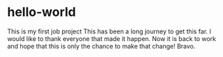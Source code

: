 # hello-world
This is my first job project
This has been a long journey to get this far. I would like to thank everyone that made it happen. Now it is back to work and hope that this is only the chance to make that change! Bravo.
